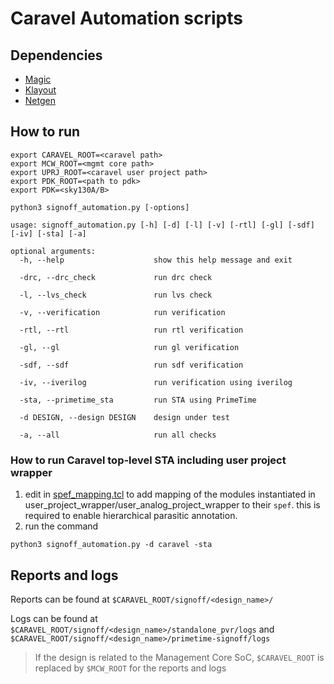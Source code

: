 # Caravel Automation scripts

## Dependencies
- [Magic](https://github.com/RTimothyEdwards/magic)
- [Klayout](https://github.com/KLayout/klayout)
- [Netgen](https://github.com/RTimothyEdwards/netgen)

## How to run
````
export CARAVEL_ROOT=<caravel path>
export MCW_ROOT=<mgmt core path>
export UPRJ_ROOT=<caravel user project path>
export PDK_ROOT=<path to pdk>
export PDK=<sky130A/B>

python3 signoff_automation.py [-options]

usage: signoff_automation.py [-h] [-d] [-l] [-v] [-rtl] [-gl] [-sdf] [-iv] [-sta] [-a]

optional arguments:
  -h, --help                    show this help message and exit

  -drc, --drc_check             run drc check

  -l, --lvs_check               run lvs check

  -v, --verification            run verification

  -rtl, --rtl                   run rtl verification

  -gl, --gl                     run gl verification

  -sdf, --sdf                   run sdf verification

  -iv, --iverilog               run verification using iverilog

  -sta, --primetime_sta         run STA using PrimeTime

  -d DESIGN, --design DESIGN    design under test

  -a, --all                     run all checks
````
### How to run Caravel top-level STA including user project wrapper
1. edit in [spef_mapping.tcl](./spef_mapping.tcl#L3) to add mapping of the modules instantiated in user_project_wrapper/user_analog_project_wrapper to their `spef`. this is required to enable hierarchical parasitic annotation.
2. run the command
  ````
  python3 signoff_automation.py -d caravel -sta
  ````
## Reports and logs

Reports can be found at `$CARAVEL_ROOT/signoff/<design_name>/`

Logs can be found at `$CARAVEL_ROOT/signoff/<design_name>/standalone_pvr/logs` and `$CARAVEL_ROOT/signoff/<design_name>/primetime-signoff/logs`
> If the design is related to the Management Core SoC, `$CARAVEL_ROOT` is replaced by `$MCW_ROOT` for the reports and logs